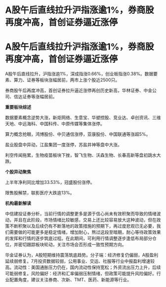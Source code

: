# A股午后直线拉升沪指涨逾1%，券商股再度冲高，首创证券逼近涨停

# A股午后直线拉升沪指涨逾1%，券商股再度冲高，首创证券逼近涨停

A股午后直线拉升，沪指涨逾1%，深成指涨0.66%，创业板指涨0.38%。数据要素、算力、证券等板块涨幅居前，两市上涨个股近2500只。

券商股午后再度冲高，首创证券拉升逼近涨停再创历史新高，华林证券、中金公司、信达证券等涨幅居前。

**重要板块综述**

数据要素概念逆势大涨，新炬网络、生意宝、华塑控股、竞业达、卓创资讯、三维天地、中远海科、中国科传、中原传媒等集体涨停。

算力概念抢眼，鸿博股份、中贝通信涨停，亚康股份、中国联通等涨超5%。

盐业股盘中异动，江盐集团一度涨停，苏盐井神等盘中大涨。

利空传闻拖累，生物疫苗板块下挫，智飞生物、沃森生物、长春高新等盘初跳水大跌。

**个股异动聚焦**

上半年净利同比增加33.53%，冠盛股份涨停。

限售股解禁，联影医疗大跌逾13%。

**机构最新解读**

中信建投证券分析，当前行情的调整更多是源于信心尚未有效积聚而导致的情绪波动，并且在此阶段，市场情绪比较敏感，交易上还比较容易放大这种波动，但在政策不断积聚以及后续仍有不断落地的政策措施的预期下，再过度悲观已无必要，我们需要做的可能更多是稳定情绪，增加耐心，熬过这段至暗期，耐心等待政策效果的发挥和行情的逐步筑底过程。在此期间，可利用行情调整逐步逢低布局部分仓位，并密切跟踪板块轮动，关注市场会否形成一致性预期方向。

华金证券认为，A股短期维持震荡筑底趋势。分子端：经济修复仍偏弱，A股盈利延续弱修复。7月投资数据较弱，公用事业、交运、社服等行业中报盈利增速较高。流动性：美国通胀压力仍在，国内流动性保持宽松；外资流出压力上升，后续可能弱修复。风险偏好：经济和汇率偏弱压制情绪，但政策可能提升风险偏好。行业配置角度，建议关注券商、次新、TMT、医药、新能源等行业。

